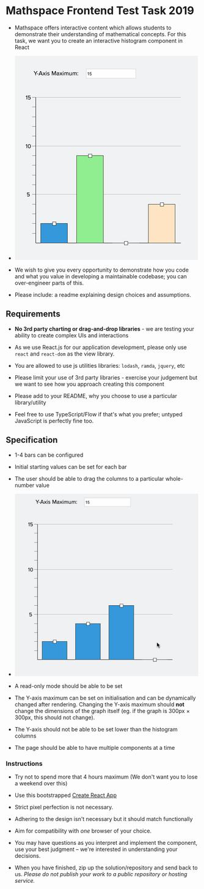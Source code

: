 # Mathspace Frontend Test Task 2019

- Mathspace offers interactive content which allows students to demonstrate their understanding of mathematical concepts. For this task, we want you to create an interactive histogram component in React

- ![Reference Screenshot](assets/histogram.png)
 
- We wish to give you every opportunity to demonstrate how you code and what you value in developing a maintainable codebase; you can over-engineer parts of this.

- Please include: a readme explaining design choices and assumptions. 

## Requirements

- **No 3rd party charting or drag-and-drop libraries** - we are testing your ability to create complex UIs and interactions

- As we use React.js for our application development, please only use `react` and `react-dom` as the view library.

- You are allowed to use js utilities libraries: `lodash`, `ramda`, `jquery`, etc

- Please limit your use of 3rd party libraries - exercise your judgement but we want to see how you approach creating this component 

- Please add to your README, why you choose to use a particular library/utility

- Feel free to use TypeScript/Flow if that's what you prefer; untyped JavaScript is perfectly fine too.

## Specification 

- 1-4 bars can be configured

- Initial starting values can be set for each bar

- The user should be able to drag the columns to a particular whole-number value

- ![Demo](assets/histogram.gif)

- A read-only mode should be able to be set

- The Y-axis maximum can be set on initialisation and can be dynamically changed after rendering. Changing the Y-axis maximum should **not** change the dimensions of the graph itself (eg. if the graph is 300px   × 300px, this should not change).

- The Y-axis should not be able to be set lower than the histogram columns

- The page should be able to have multiple components at a time  
  
### Instructions

- Try not to spend more that 4 hours maximum (We don't want you to lose a weekend over this)

- Use this bootstrapped [Create React App](https://github.com/facebookincubator/create-react-app)

- Strict pixel perfection is not necessary.

- Adhering to the design isn't necessary but it should match functionally

- Aim for compatibility with *one* browser of your choice.

- You may have questions as you interpret and implement the component, use your best judgment – we're interested in understanding your decisions.

- When you have finished, zip up the solution/repository and send back to us. _Please do not publish your work to a public repository or hosting service._